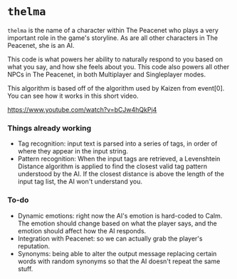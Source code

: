 # `thelma`

`thelma` is the name of a character within The Peacenet who plays a very 
important role in the game's storyline. As are all other characters in 
The Peacenet, she is an AI.

This code is what powers her ability to naturally respond to you based on 
what you say, and how she feels about you. This code also powers all 
other NPCs in The Peacenet, in both Multiplayer and Singleplayer modes.

This algorithm is based off of the algorithm used by Kaizen from 
event[0]. You can see how it works in this short video.

https://www.youtube.com/watch?v=bCJw4hQkPj4	

### Things already working

 - Tag recognition: input text is parsed into a series of tags, in order 
of where they appear in the input string.
 - Pattern recognition: When the input tags are retrieved, a Levenshtein 
Distance algorithm is applied to find the closest valid tag pattern 
understood by the AI. If the closest distance is above the length of the 
input tag list, the AI won't understand you.

### To-do

 - Dynamic emotions: right now the AI's emotion is hard-coded to Calm. 
The emotion should change based on what the player says, and the emotion 
should affect how the AI responds.
 - Integration with Peacenet: so we can actually grab the player's 
reputation.
 - Synonyms: being able to alter the output message replacing certain 
words with random synonyms so that the AI doesn't repeat the same stuff.
